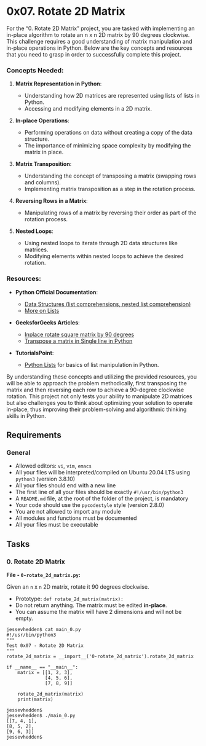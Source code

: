 
# 0x07. Rotate 2D Matrix

For the “0. Rotate 2D Matrix” project, you are tasked with implementing an in-place algorithm to rotate an n x n 2D matrix by 90 degrees clockwise. This challenge requires a good understanding of matrix manipulation and in-place operations in Python. Below are the key concepts and resources that you need to grasp in order to successfully complete this project.

### Concepts Needed:

1.  **Matrix Representation in Python**:
    
    -   Understanding how 2D matrices are represented using lists of lists in Python.
    -   Accessing and modifying elements in a 2D matrix.
2.  **In-place Operations**:
    
    -   Performing operations on data without creating a copy of the data structure.
    -   The importance of minimizing space complexity by modifying the matrix in place.
3.  **Matrix Transposition**:
    
    -   Understanding the concept of transposing a matrix (swapping rows and columns).
    -   Implementing matrix transposition as a step in the rotation process.
4.  **Reversing Rows in a Matrix**:
    
    -   Manipulating rows of a matrix by reversing their order as part of the rotation process.
5.  **Nested Loops**:
    
    -   Using nested loops to iterate through 2D data structures like matrices.
    -   Modifying elements within nested loops to achieve the desired rotation.

### Resources:

-   **Python Official Documentation**:
    
    -   [Data Structures (list comprehensions, nested list comprehension)](https://docs.python.org/3/tutorial/datastructures.html "Data Structures (list comprehensions, nested list comprehension)")
    -   [More on Lists](https://docs.python.org/3/tutorial/datastructures.html#more-on-lists "More on Lists")
-   **GeeksforGeeks Articles**:
    
    -   [Inplace rotate square matrix by 90 degrees](https://www.geeksforgeeks.org/inplace-rotate-square-matrix-by-90-degrees/ "Inplace rotate square matrix by 90 degrees")
    -   [Transpose a matrix in Single line in Python](https://www.geeksforgeeks.org/transpose-matrix-single-line-python/ "Transpose a matrix in Single line in Python")
-   **TutorialsPoint**:
    
    -   [Python Lists](https://www.tutorialspoint.com/python/python_lists.htm "Python Lists")  for basics of list manipulation in Python.

By understanding these concepts and utilizing the provided resources, you will be able to approach the problem methodically, first transposing the matrix and then reversing each row to achieve a 90-degree clockwise rotation. This project not only tests your ability to manipulate 2D matrices but also challenges you to think about optimizing your solution to operate in-place, thus improving their problem-solving and algorithmic thinking skills in Python.


## Requirements

### General

-   Allowed editors:  `vi`,  `vim`,  `emacs`
-   All your files will be interpreted/compiled on Ubuntu 20.04 LTS using  `python3`  (version 3.8.10)
-   All your files should end with a new line
-   The first line of all your files should be exactly  `#!/usr/bin/python3`
-   A  `README.md`  file, at the root of the folder of the project, is mandatory
-   Your code should use the  `pycodestyle`  style (version 2.8.0)
-   You are not allowed to import any module
-   All modules and functions must be documented
-   All your files must be executable

## Tasks

### 0. Rotate 2D Matrix

**File - `0-rotate_2d_matrix.py`:**

Given an  `n`  x  `n`  2D matrix, rotate it 90 degrees clockwise.

-   Prototype:  `def rotate_2d_matrix(matrix):`
-   Do not return anything. The matrix must be edited  **in-place**.
-   You can assume the matrix will have 2 dimensions and will not be empty.

```
jessevhedden$ cat main_0.py
#!/usr/bin/python3
"""
Test 0x07 - Rotate 2D Matrix
"""
rotate_2d_matrix = __import__('0-rotate_2d_matrix').rotate_2d_matrix

if __name__ == "__main__":
    matrix = [[1, 2, 3],
              [4, 5, 6],
              [7, 8, 9]]

    rotate_2d_matrix(matrix)
    print(matrix)

jessevhedden$
jessevhedden$ ./main_0.py
[[7, 4, 1],
[8, 5, 2],
[9, 6, 3]]
jessevhedden$

```
